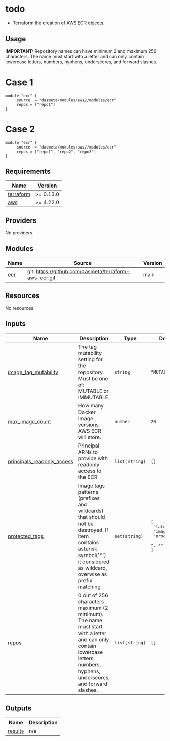 # todo

- Terraform the creation of AWS ECR objects.

## Usage

**IMPORTANT:**
Repository names can have minimum 2 and maximum 256 characters. The name must start with a letter and can only contain lowercase letters, numbers, hyphens, underscores, and forward slashes.

# Case 1

```
module "ecr" {
     source  = "dasmeta/modules/aws//modules/ecr"
     repos = ["repo1"]
}
```

# Case 2

```
module "ecr" {
     source  = "dasmeta/modules/aws//modules/ecr"
     repos = ["repo1", "repo2", "repo3"]
}
```

<!-- BEGINNING OF PRE-COMMIT-TERRAFORM DOCS HOOK -->
## Requirements

| Name | Version |
|------|---------|
| <a name="requirement_terraform"></a> [terraform](#requirement\_terraform) | >= 0.13.0 |
| <a name="requirement_aws"></a> [aws](#requirement\_aws) | >= 4.22.0 |

## Providers

No providers.

## Modules

| Name | Source | Version |
|------|--------|---------|
| <a name="module_ecr"></a> [ecr](#module\_ecr) | git::https://github.com/dasmeta/terraform-aws-ecr.git | main |

## Resources

No resources.

## Inputs

| Name | Description | Type | Default | Required |
|------|-------------|------|---------|:--------:|
| <a name="input_image_tag_mutability"></a> [image\_tag\_mutability](#input\_image\_tag\_mutability) | The tag mutability setting for the repository. Must be one of: MUTABLE or IMMUTABLE | `string` | `"MUTABLE"` | no |
| <a name="input_max_image_count"></a> [max\_image\_count](#input\_max\_image\_count) | How many Docker Image versions AWS ECR will store. | `number` | `20` | no |
| <a name="input_principals_readonly_access"></a> [principals\_readonly\_access](#input\_principals\_readonly\_access) | Principal ARNs to provide with readonly access to the ECR | `list(string)` | `[]` | no |
| <a name="input_protected_tags"></a> [protected\_tags](#input\_protected\_tags) | Image tags patterns (prefixes and wildcards) that should not be destroyed. If item contains asterisk symbol('*') it considered as wildcard, overwise as prefix matching | `set(string)` | <pre>[<br>  "latest",<br>  "image-keep",<br>  "*prod*",<br>  "*.*.*"<br>]</pre> | no |
| <a name="input_repos"></a> [repos](#input\_repos) | 0 out of 256 characters maximum (2 minimum). The name must start with a letter and can only contain lowercase letters, numbers, hyphens, underscores, and forward slashes. | `list(string)` | `[]` | no |

## Outputs

| Name | Description |
|------|-------------|
| <a name="output_results"></a> [results](#output\_results) | n/a |
<!-- END OF PRE-COMMIT-TERRAFORM DOCS HOOK -->
